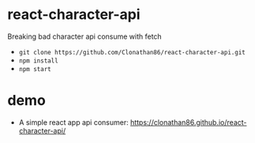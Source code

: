 # react-character-api
Breaking bad character api consume with fetch

- `git clone https://github.com/Clonathan86/react-character-api.git`
- `npm install`
- `npm start`

# demo

- A simple react app api consumer: https://clonathan86.github.io/react-character-api/
